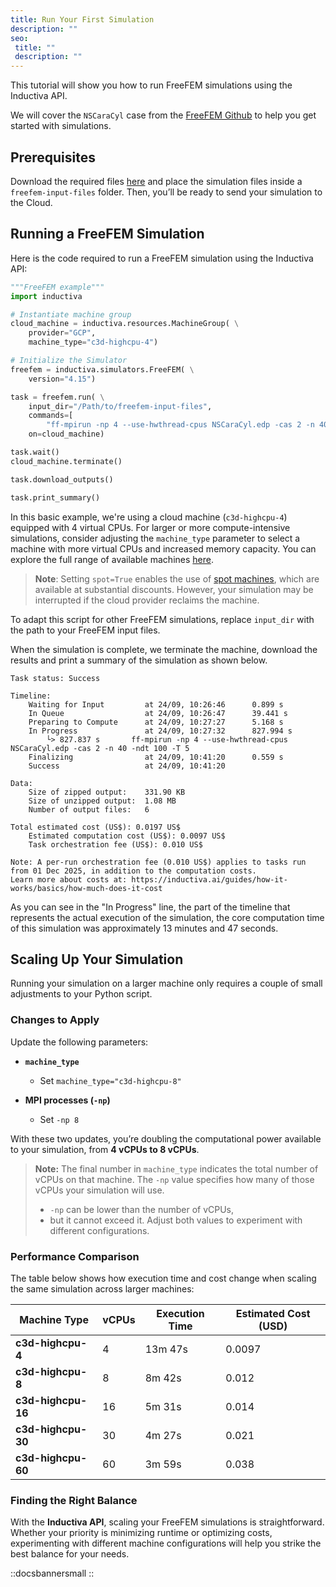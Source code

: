 ```yaml
---
title: Run Your First Simulation
description: ""
seo:
 title: ""
 description: ""
---
```


This tutorial will show you how to run FreeFEM simulations using the Inductiva API.

We will cover the `NSCaraCyl` case from the [FreeFEM Github](https://github.com/FreeFem/FreeFem-sources) to help you get started with simulations.

## Prerequisites
Download the required files [here](https://github.com/FreeFem/FreeFem-sources/blob/master/examples/mpi/NSCaraCyl.edp) and place the simulation files inside a `freefem-input-files` folder. Then, you’ll be ready to send your simulation to the Cloud.

## Running a FreeFEM Simulation
Here is the code required to run a FreeFEM simulation using the Inductiva API:

```python
"""FreeFEM example"""
import inductiva

# Instantiate machine group
cloud_machine = inductiva.resources.MachineGroup( \
	provider="GCP",
	machine_type="c3d-highcpu-4")

# Initialize the Simulator
freefem = inductiva.simulators.FreeFEM( \
	version="4.15")

task = freefem.run( \
	input_dir="/Path/to/freefem-input-files",
	commands=[
		"ff-mpirun -np 4 --use-hwthread-cpus NSCaraCyl.edp -cas 2 -n 40 -ndt 100 -T 5"],
	on=cloud_machine)

task.wait()
cloud_machine.terminate()

task.download_outputs()

task.print_summary()

```

In this basic example, we're using a cloud machine (`c3d-highcpu-4`) equipped with 4 virtual CPUs.
For larger or more compute-intensive simulations, consider adjusting the `machine_type` parameter to select
a machine with more virtual CPUs and increased memory capacity. You can explore the full range of available machines [here](https://console.inductiva.ai/machine-groups/instance-types).

> **Note**: Setting `spot=True` enables the use of [spot machines](/guides/machines/spot-machines), which are available at substantial discounts.
> However, your simulation may be interrupted if the cloud provider reclaims the machine.

To adapt this script for other FreeFEM simulations, replace `input_dir` with the
path to your FreeFEM input files.

When the simulation is complete, we terminate the machine, download the results and print a summary of the simulation as shown below.

```
Task status: Success

Timeline:
	Waiting for Input         at 24/09, 10:26:46      0.899 s
	In Queue                  at 24/09, 10:26:47      39.441 s
	Preparing to Compute      at 24/09, 10:27:27      5.168 s
	In Progress               at 24/09, 10:27:32      827.994 s
		└> 827.837 s       ff-mpirun -np 4 --use-hwthread-cpus NSCaraCyl.edp -cas 2 -n 40 -ndt 100 -T 5
	Finalizing                at 24/09, 10:41:20      0.559 s
	Success                   at 24/09, 10:41:20

Data:
	Size of zipped output:    331.90 KB
	Size of unzipped output:  1.08 MB
	Number of output files:   6

Total estimated cost (US$): 0.0197 US$
	Estimated computation cost (US$): 0.0097 US$
	Task orchestration fee (US$): 0.010 US$

Note: A per-run orchestration fee (0.010 US$) applies to tasks run from 01 Dec 2025, in addition to the computation costs.
Learn more about costs at: https://inductiva.ai/guides/how-it-works/basics/how-much-does-it-cost
```

As you can see in the "In Progress" line, the part of the timeline that represents the actual execution of the simulation,
the core computation time of this simulation was approximately 13 minutes and 47 seconds.

## Scaling Up Your Simulation
Running your simulation on a larger machine only requires a couple of small adjustments to your Python script.

### Changes to Apply

Update the following parameters:

* **`machine_type`**

  * Set `machine_type="c3d-highcpu-8"`
* **MPI processes (`-np`)**

  * Set `-np 8`

With these two updates, you’re doubling the computational power available to your simulation, from **4 vCPUs to 8 vCPUs**.

> **Note:**
> The final number in `machine_type` indicates the total number of vCPUs on that machine. The `-np` value specifies how many of those vCPUs your simulation will use.
>
> * `-np` can be lower than the number of vCPUs,
> * but it cannot exceed it.
>   Adjust both values to experiment with different configurations.

### Performance Comparison

The table below shows how execution time and cost change when scaling the same simulation across larger machines:

| Machine Type       | vCPUs | Execution Time | Estimated Cost (USD) |
| ------------------ | ----- | -------------- | -------------------- |
| **c3d-highcpu-4**  | 4     | 13m 47s        | 0.0097               |
| **c3d-highcpu-8**  | 8     | 8m 42s         | 0.012                |
| **c3d-highcpu-16** | 16    | 5m 31s         | 0.014                |
| **c3d-highcpu-30** | 30    | 4m 27s         | 0.021                |
| **c3d-highcpu-60** | 60    | 3m 59s         | 0.038                |

### Finding the Right Balance

With the **Inductiva API**, scaling your FreeFEM simulations is straightforward. Whether your priority is minimizing runtime or optimizing costs, experimenting with different machine configurations will help you strike the best balance for your needs.

::docsbannersmall
::
